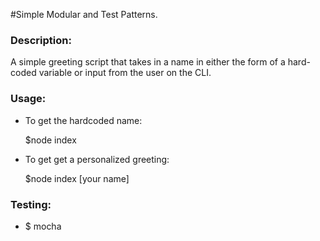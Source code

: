 #Simple Modular and Test Patterns.

### Description:
A simple greeting script that takes in a name in either the form of a hard-coded variable or input from the user on the CLI.

### Usage:
* To get the hardcoded name:

   $node index

* To get get a personalized greeting:

  $node index [your name]

### Testing:
* $ mocha
